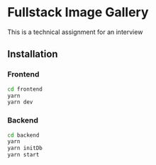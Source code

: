 # Fullstack Image Gallery

This is a technical assignment for an interview

## Installation

### Frontend
```bash
cd frontend
yarn
yarn dev
```

### Backend
```bash
cd backend
yarn
yarn initDb
yarn start
```
